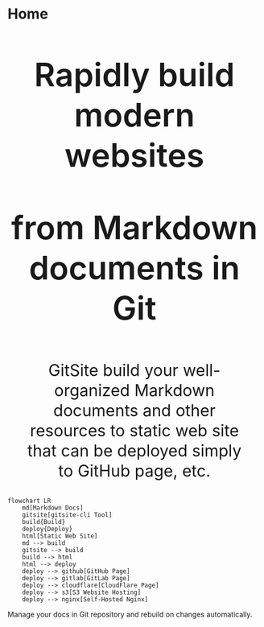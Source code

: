 # Home

<div style="margin:4rem 0;text-align:center;font-weight:600;">
<p style="font-size:4rem;line-height:5rem;">Rapidly build modern websites</p>
<p style="font-size:4rem;line-height:5rem;">from Markdown documents in Git</p>
</div>

<p style="font-size:2rem;line-height:2.5rem;text-align:center;margin:2rem;">GitSite build your well-organized Markdown documents and other resources to static web site that can be deployed simply to GitHub page, etc.</p>

```mermaid center
flowchart LR
    md[Markdown Docs]
    gitsite[gitsite-cli Tool]
    build{Build}
    deploy{Deploy}
    html[Static Web Site]
    md --> build
    gitsite --> build
    build --> html
    html --> deploy
    deploy --> github[GitHub Page]
    deploy --> gitlab[GitLab Page]
    deploy --> cloudflare[CloudFlare Page]
    deploy --> s3[S3 Website Hosting]
    deploy --> nginx[Self-Hosted Nginx]
```

Manage your docs in Git repository and rebuild on changes automatically.

